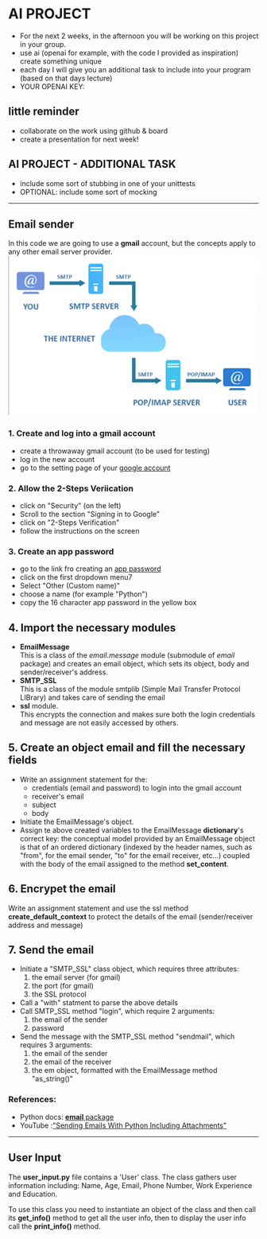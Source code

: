 # AI PROJECT
- For the next 2 weeks, in the afternoon you will be
working on this project in your group.
- use ai (openai for example, with the code I provided as inspiration)
create something unique
- each day I will give you an additional task to include into your program (based on that days lecture)
- YOUR OPENAI KEY: 

## little reminder
- collaborate on the work using github & board
- create a presentation for next week!

## AI PROJECT - ADDITIONAL TASK
- include some sort of stubbing in one of your unittests
- OPTIONAL: include some sort of mocking  
---


## Email sender

In this code we are going to use a **gmail** account, but the concepts apply to any other email server provider.
![Email internet path](email.png)

### 1. Create and log into a gmail account
 - create a throwaway gmail account (to be used for testing)
 - log in the new account
 - go to the setting page of your [google account](https://www.myaccount.google.com)

 ### 2. Allow the 2-Steps Veriication
 - click on "Security" (on the left)
 - Scroll to the section "Signing in to Google"
 - click on "2-Steps Verification"
 - follow the instructions on the screen

### 3. Create an app password
 - go to the link fro creating an [app password](https://myaccount.google.com/u/4/apppasswords)
 - click on the first dropdown menu7
 - Select "Other (Custom name)"
 - choose a name (for example "Python")
 - copy the 16 character app password in the yellow box

 ## 4. Import the necessary modules
 - **EmailMessage**  
   This is a class of the *email.message* module (submodule of *email* package) and creates an email object, which sets its object, body and sender/receiver's address.
 - **SMTP_SSL**  
   This is a class of the module smtplib (Simple Mail Transfer Protocol LIBrary) and takes care of sending the email
 - **ssl** module.  
   This encrypts the connection and makes sure both the login credentials and message are not easily accessed by others.

## 5. Create an object email and fill the necessary fields
 - Write an assignment statement for the:
    - credentials (email and password) to login into the gmail account
    - receiver's email
    - subject
    - body
 - Initiate the EmailMessage's object.
 - Assign te above created variables to the EmailMessage **dictionary**'s correct key: the conceptual model provided by an EmailMessage object is that of an ordered dictionary (indexed by the header names, such as "from", for the email sender, "to" for the email receiver, etc...) coupled with the body of the email assigned to the method **set_content**.

 ## 6. Encrypet the email
 Write an assignment statement and use the ssl method **create_default_context** to protect the details of the email (sender/receiver address and message)

 ## 7. Send the email
 - Initiate a "SMTP_SSL" class object, which requires three attributes:
   1. the email server (for gmail)
   2. the port (for gmail)
   3. the SSL protocol
 - Call a "with" statment to parse the above details
 - Call SMTP_SSL method "login", which require 2 arguments:
   1. the email of the sender
   2. password
 - Send the message with the SMTP_SSL method "sendmail", which requires 3 arguments:
   1. the email of the sender
   2. the email of the receiver
   3. the em object, formatted with the EmailMessage method "as_string()"

 ### References:
 - Python docs: [**email** package](https://docs.python.org/3/library/email.html)
 - YouTube :["Sending Emails With Python Including Attachments"](https://www.youtube.com/watch?v=Sddnn6dpqk0&t=733s&ab_channel=TheIntriguedEngineer)
 ---


 ## User Input
 The **user_input.py** file contains a 'User' class. The class gathers user information including: Name, Age, Email, Phone Number, Work Experience and Education.

 To use this class you need to instantiate an object of the class and then call its **get_info()** method to get all the user info, then to display the user info call the **print_info()** method.
 